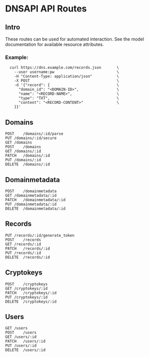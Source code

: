 # DNSAPI API Routes
## Intro
These routes can be used for automated interaction.
See the model documentation for available resource attributes.
### Example:
      curl https://dns.example.com/records.json       \
        --user username:pw                            \ 
        -H "Content-Type: application/json"           \
        -X POST                                       \
        -d '{"record": {                              \
          "domain_id": "<DOMAIN-ID>",                 \
          "name": "<RECORD-NAME>",                    \
          "type": "TXT",                              \
          "content": "<RECORD-CONTENT>"               \
        }}'
## Domains

    POST	/domains/:id/parse
    PUT	/domains/:id/secure
    GET	/domains
    POST	/domains
    GET	/domains/:id
    PATCH	/domains/:id
    PUT	/domains/:id
    DELETE	/domains/:id

## Domainmetadata

    POST	/domainmetadata
    GET	/domainmetadata/:id
    PATCH	/domainmetadata/:id
    PUT	/domainmetadata/:id
    DELETE	/domainmetadata/:id

## Records

    PUT	/records/:id/generate_token
    POST	/records
    GET	/records/:id
    PATCH	/records/:id
    PUT	/records/:id
    DELETE	/records/:id

## Cryptokeys

    POST	/cryptokeys
    GET	/cryptokeys/:id
    PATCH	/cryptokeys/:id
    PUT	/cryptokeys/:id
    DELETE	/cryptokeys/:id

## Users

    GET	/users
    POST	/users
    GET	/users/:id
    PATCH	/users/:id
    PUT	/users/:id
    DELETE	/users/:id

